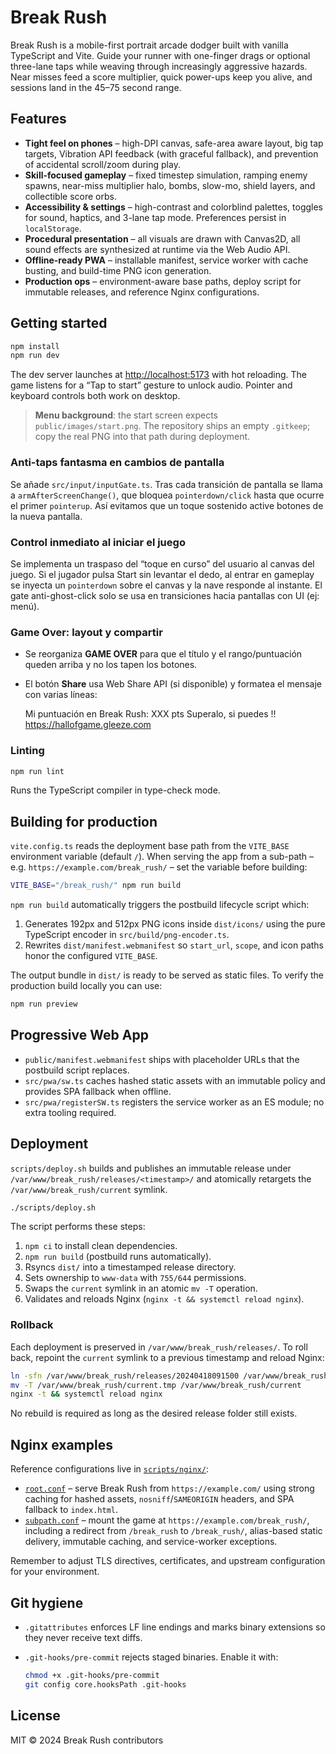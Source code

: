 # Break Rush

Break Rush is a mobile-first portrait arcade dodger built with vanilla TypeScript and Vite. Guide your runner with one-finger drags or optional three-lane taps while weaving through increasingly aggressive hazards. Near misses feed a score multiplier, quick power-ups keep you alive, and sessions land in the 45–75 second range.

## Features

- **Tight feel on phones** – high-DPI canvas, safe-area aware layout, big tap targets, Vibration API feedback (with graceful fallback), and prevention of accidental scroll/zoom during play.
- **Skill-focused gameplay** – fixed timestep simulation, ramping enemy spawns, near-miss multiplier halo, bombs, slow-mo, shield layers, and collectible score orbs.
- **Accessibility & settings** – high-contrast and colorblind palettes, toggles for sound, haptics, and 3-lane tap mode. Preferences persist in `localStorage`.
- **Procedural presentation** – all visuals are drawn with Canvas2D, all sound effects are synthesized at runtime via the Web Audio API.
- **Offline-ready PWA** – installable manifest, service worker with cache busting, and build-time PNG icon generation.
- **Production ops** – environment-aware base paths, deploy script for immutable releases, and reference Nginx configurations.

## Getting started

```bash
npm install
npm run dev
```

The dev server launches at [http://localhost:5173](http://localhost:5173) with hot reloading. The game listens for a “Tap to start” gesture to unlock audio. Pointer and keyboard controls both work on desktop.

> **Menu background**: the start screen expects `public/images/start.png`. The repository ships an empty `.gitkeep`; copy the real PNG into that path during deployment.

### Anti-taps fantasma en cambios de pantalla
Se añade `src/input/inputGate.ts`. Tras cada transición de pantalla se llama a `armAfterScreenChange()`, que bloquea `pointerdown/click` hasta que ocurre el primer `pointerup`. Así evitamos que un toque sostenido active botones de la nueva pantalla.

### Control inmediato al iniciar el juego
Se implementa un traspaso del “toque en curso” del usuario al canvas del juego. Si el jugador pulsa Start sin levantar el dedo, al entrar en gameplay se inyecta un `pointerdown` sobre el canvas y la nave responde al instante. El gate anti-ghost-click solo se usa en transiciones hacia pantallas con UI (ej: menú).

### Game Over: layout y compartir
- Se reorganiza **GAME OVER** para que el título y el rango/puntuación queden arriba y no los tapen los botones.
- El botón **Share** usa Web Share API (si disponible) y formatea el mensaje con varias líneas:

  Mi puntuación en Break Rush: XXX pts
  Superalo, si puedes !!
  https://hallofgame.gleeze.com

### Linting

```bash
npm run lint
```

Runs the TypeScript compiler in type-check mode.

## Building for production

`vite.config.ts` reads the deployment base path from the `VITE_BASE` environment variable (default `/`). When serving the app from a sub-path – e.g. `https://example.com/break_rush/` – set the variable before building:

```bash
VITE_BASE="/break_rush/" npm run build
```

`npm run build` automatically triggers the postbuild lifecycle script which:

1. Generates 192px and 512px PNG icons inside `dist/icons/` using the pure TypeScript encoder in `src/build/png-encoder.ts`.
2. Rewrites `dist/manifest.webmanifest` so `start_url`, `scope`, and icon paths honor the configured `VITE_BASE`.

The output bundle in `dist/` is ready to be served as static files. To verify the production build locally you can use:

```bash
npm run preview
```

## Progressive Web App

- `public/manifest.webmanifest` ships with placeholder URLs that the postbuild script replaces.
- `src/pwa/sw.ts` caches hashed static assets with an immutable policy and provides SPA fallback when offline.
- `src/pwa/registerSW.ts` registers the service worker as an ES module; no extra tooling required.

## Deployment

`scripts/deploy.sh` builds and publishes an immutable release under `/var/www/break_rush/releases/<timestamp>/` and atomically retargets the `/var/www/break_rush/current` symlink.

```bash
./scripts/deploy.sh
```

The script performs these steps:

1. `npm ci` to install clean dependencies.
2. `npm run build` (postbuild runs automatically).
3. Rsyncs `dist/` into a timestamped release directory.
4. Sets ownership to `www-data` with `755/644` permissions.
5. Swaps the `current` symlink in an atomic `mv -T` operation.
6. Validates and reloads Nginx (`nginx -t && systemctl reload nginx`).

### Rollback

Each deployment is preserved in `/var/www/break_rush/releases/`. To roll back, repoint the `current` symlink to a previous timestamp and reload Nginx:

```bash
ln -sfn /var/www/break_rush/releases/20240418091500 /var/www/break_rush/current.tmp
mv -T /var/www/break_rush/current.tmp /var/www/break_rush/current
nginx -t && systemctl reload nginx
```

No rebuild is required as long as the desired release folder still exists.

## Nginx examples

Reference configurations live in [`scripts/nginx/`](scripts/nginx/):

- [`root.conf`](scripts/nginx/root.conf) – serve Break Rush from `https://example.com/` using strong caching for hashed assets, `nosniff`/`SAMEORIGIN` headers, and SPA fallback to `index.html`.
- [`subpath.conf`](scripts/nginx/subpath.conf) – mount the game at `https://example.com/break_rush/`, including a redirect from `/break_rush` to `/break_rush/`, alias-based static delivery, immutable caching, and service-worker exceptions.

Remember to adjust TLS directives, certificates, and upstream configuration for your environment.

## Git hygiene

- `.gitattributes` enforces LF line endings and marks binary extensions so they never receive text diffs.
- `.git-hooks/pre-commit` rejects staged binaries. Enable it with:

  ```bash
  chmod +x .git-hooks/pre-commit
  git config core.hooksPath .git-hooks
  ```

## License

MIT © 2024 Break Rush contributors
